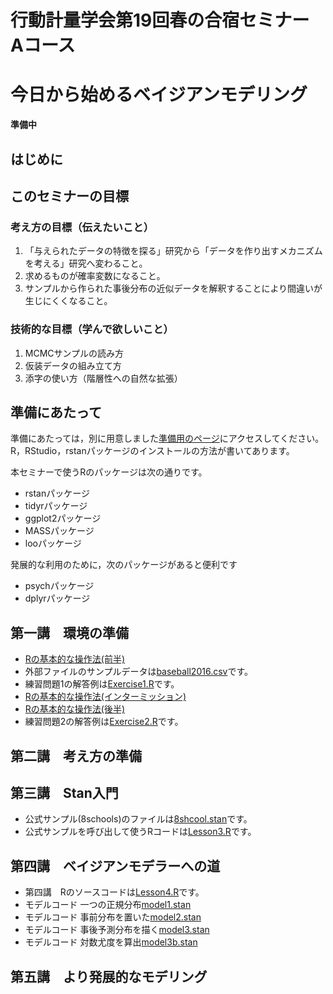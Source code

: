 # 行動計量学会第19回春の合宿セミナー　Aコース
# 今日から始めるベイジアンモデリング

**準備中**

## はじめに

## このセミナーの目標

### 考え方の目標（伝えたいこと）

1. 「与えられたデータの特徴を探る」研究から「データを作り出すメカニズムを考える」研究へ変わること。
2. 求めるものが確率変数になること。
3. サンプルから作られた事後分布の近似データを解釈することにより間違いが生じにくくなること。

### 技術的な目標（学んで欲しいこと）

1. MCMCサンプルの読み方
2. 仮装データの組み立て方
3. 添字の使い方（階層性への自然な拡張）


## 準備にあたって

準備にあたっては，別に用意しました[準備用のページ](junbi.md)にアクセスしてください。
R，RStudio，rstanパッケージのインストールの方法が書いてあります。

本セミナーで使うRのパッケージは次の通りです。

+ rstanパッケージ
+ tidyrパッケージ
+ ggplot2パッケージ
+ MASSパッケージ
+ looパッケージ

発展的な利用のために，次のパッケージがあると便利です
+ psychパッケージ
+ dplyrパッケージ

## 第一講　環境の準備

+ [Rの基本的な操作法(前半)](Lesson1.R)
+ 外部ファイルのサンプルデータは[baseball2016.csv](baseball2016.csv)です。
+ 練習問題1の解答例は[Exercise1.R](Exercise1.R)です。
+ [Rの基本的な操作法(インターミッション)](InterMission.R)
+ [Rの基本的な操作法(後半)](Lesson2.R)
+ 練習問題2の解答例は[Exercise2.R](Exercise2.R)です。

## 第二講　考え方の準備
## 第三講　Stan入門

+ 公式サンプル(8schools)のファイルは[8shcool.stan](8school.stan)です。
+ 公式サンプルを呼び出して使うRコードは[Lesson3.R](Lesson3.R)です。

## 第四講　ベイジアンモデラーへの道

+ 第四講　Rのソースコードは[Lesson4.R](Lesson4.R)です。
+ モデルコード 一つの正規分布[model1.stan](model1.stan)
+ モデルコード 事前分布を置いた[model2.stan](model2.stan)
+ モデルコード 事後予測分布を描く[model3.stan](model3.stan)
+ モデルコード 対数尤度を算出[model3b.stan](model3b.stan)

## 第五講　より発展的なモデリング

